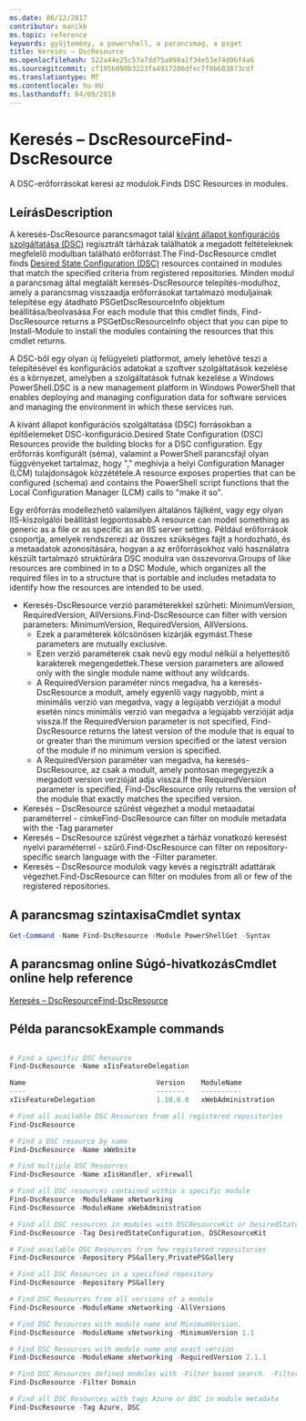 ```yaml
---
ms.date: 06/12/2017
contributor: manikb
ms.topic: reference
keywords: gyűjtemény, a powershell, a parancsmag, a psget
title: Keresés – DscResource
ms.openlocfilehash: 522a44e25c57a7dd75a098a1f34e53e74d96f4a6
ms.sourcegitcommit: cf195b090b3223fa4917206dfec7f0b603873cdf
ms.translationtype: MT
ms.contentlocale: hu-HU
ms.lasthandoff: 04/09/2018
---
```

# <a name="find-dscresource"></a><span data-ttu-id="7b925-103">Keresés – DscResource</span><span class="sxs-lookup"><span data-stu-id="7b925-103">Find-DscResource</span></span>

<span data-ttu-id="7b925-104">A DSC-erőforrásokat keresi az modulok.</span><span class="sxs-lookup"><span data-stu-id="7b925-104">Finds DSC Resources in modules.</span></span>

## <a name="description"></a><span data-ttu-id="7b925-105">Leírás</span><span class="sxs-lookup"><span data-stu-id="7b925-105">Description</span></span>

<span data-ttu-id="7b925-106">A keresés-DscResource parancsmagot talál [kívánt állapot konfigurációs szolgáltatása (DSC)](https://msdn.microsoft.com/PowerShell/dsc/overview) regisztrált tárházak találhatók a megadott feltételeknek megfelelő modulban található erőforrást.</span><span class="sxs-lookup"><span data-stu-id="7b925-106">The Find-DscResource cmdlet finds [Desired State Configuration (DSC)](https://msdn.microsoft.com/PowerShell/dsc/overview) resources contained in modules that match the specified criteria from registered repositories.</span></span>
<span data-ttu-id="7b925-107">Minden modul a parancsmag által megtalált keresés-DscResource telepítés-modulhoz, amely a parancsmag visszaadja erőforrásokat tartalmazó moduljainak telepítése egy átadható PSGetDscResourceInfo objektum beállítása/beolvasása.</span><span class="sxs-lookup"><span data-stu-id="7b925-107">For each module that this cmdlet finds, Find-DscResource returns a PSGetDscResourceInfo object that you can pipe to Install-Module to install the modules containing the resources that this cmdlet returns.</span></span>

<span data-ttu-id="7b925-108">A DSC-ből egy olyan új felügyeleti platformot, amely lehetővé teszi a telepítésével és konfigurációs adatokat a szoftver szolgáltatások kezelése és a környezet, amelyben a szolgáltatások futnak kezelése a Windows PowerShell.</span><span class="sxs-lookup"><span data-stu-id="7b925-108">DSC is a new management platform in Windows PowerShell that enables deploying and managing configuration data for software services and managing the environment in which these services run.</span></span>

<span data-ttu-id="7b925-109">A kívánt állapot konfigurációs szolgáltatása (DSC) forrásokban a építőelemeket DSC-konfiguráció.</span><span class="sxs-lookup"><span data-stu-id="7b925-109">Desired State Configuration (DSC) Resources provide the building blocks for a DSC configuration.</span></span> <span data-ttu-id="7b925-110">Egy erőforrás konfigurált (séma), valamint a PowerShell parancsfájl olyan függvényeket tartalmaz, hogy "," meghívja a helyi Configuration Manager (LCM) tulajdonságok közzététele.</span><span class="sxs-lookup"><span data-stu-id="7b925-110">A resource exposes properties that can be configured (schema) and contains the PowerShell script functions that the Local Configuration Manager (LCM) calls to "make it so".</span></span>

<span data-ttu-id="7b925-111">Egy erőforrás modellezhető valamilyen általános fájlként, vagy egy olyan IIS-kiszolgálói beállítást legpontosabb.</span><span class="sxs-lookup"><span data-stu-id="7b925-111">A resource can model something as generic as a file or as specific as an IIS server setting.</span></span> <span data-ttu-id="7b925-112">Például erőforrások csoportja, amelyek rendszerezi az összes szükséges fájlt a hordozható, és a metaadatok azonosítására, hogyan a az erőforrásokhoz való használatra készült tartalmazó struktúrára DSC modulra van összevonva.</span><span class="sxs-lookup"><span data-stu-id="7b925-112">Groups of like resources are combined in to a DSC Module, which organizes all the required files in to a structure that is portable and includes metadata to identify how the resources are intended to be used.</span></span>

- <span data-ttu-id="7b925-113">Keresés-DscResource verzió paraméterekkel szűrheti: MinimumVersion, RequiredVersion, AllVersions.</span><span class="sxs-lookup"><span data-stu-id="7b925-113">Find-DscResource can filter with version parameters: MinimumVersion, RequiredVersion, AllVersions.</span></span>
  - <span data-ttu-id="7b925-114">Ezek a paraméterek kölcsönösen kizárják egymást.</span><span class="sxs-lookup"><span data-stu-id="7b925-114">These parameters are mutually exclusive.</span></span>
  - <span data-ttu-id="7b925-115">Ezen verzió paraméterek csak nevű egy modul nélkül a helyettesítő karakterek megengedettek.</span><span class="sxs-lookup"><span data-stu-id="7b925-115">These version parameters are allowed only with the single module name without any wildcards.</span></span>
  - <span data-ttu-id="7b925-116">A RequiredVersion paraméter nincs megadva, ha a keresés-DscResource a modult, amely egyenlő vagy nagyobb, mint a minimális verzió van megadva, vagy a legújabb verzióját a modul esetén nincs minimális verzió van megadva a legújabb verzióját adja vissza.</span><span class="sxs-lookup"><span data-stu-id="7b925-116">If the RequiredVersion parameter is not specified, Find-DscResource returns the latest version of the module that is equal to or greater than the minimum version specified or the latest version of the module if no minimum version is specified.</span></span>
  - <span data-ttu-id="7b925-117">A RequiredVersion paraméter van megadva, ha keresés-DscResource, az csak a modult, amely pontosan megegyezik a megadott version verzióját adja vissza.</span><span class="sxs-lookup"><span data-stu-id="7b925-117">If the RequiredVersion parameter is specified, Find-DscResource only returns the version of the module that exactly matches the specified version.</span></span>
- <span data-ttu-id="7b925-118">Keresés – DscResource szűrést végezhet a modul metaadatai paraméterrel - címke</span><span class="sxs-lookup"><span data-stu-id="7b925-118">Find-DscResource can filter on module metadata with the -Tag parameter</span></span>
- <span data-ttu-id="7b925-119">Keresés – DscResource szűrést végezhet a tárház vonatkozó keresést nyelvi paraméterrel - szűrő.</span><span class="sxs-lookup"><span data-stu-id="7b925-119">Find-DscResource can filter on repository-specific search language with the -Filter parameter.</span></span>
- <span data-ttu-id="7b925-120">Keresés – DscResource modulok vagy kevés a regisztrált adattárak végezhet.</span><span class="sxs-lookup"><span data-stu-id="7b925-120">Find-DscResource can filter on modules from all or few of the registered repositories.</span></span>

## <a name="cmdlet-syntax"></a><span data-ttu-id="7b925-121">A parancsmag szintaxisa</span><span class="sxs-lookup"><span data-stu-id="7b925-121">Cmdlet syntax</span></span>
```powershell
Get-Command -Name Find-DscResource -Module PowerShellGet -Syntax
```

## <a name="cmdlet-online-help-reference"></a><span data-ttu-id="7b925-122">A parancsmag online Súgó-hivatkozás</span><span class="sxs-lookup"><span data-stu-id="7b925-122">Cmdlet online help reference</span></span>

[<span data-ttu-id="7b925-123">Keresés – DscResource</span><span class="sxs-lookup"><span data-stu-id="7b925-123">Find-DscResource</span></span>](http://go.microsoft.com/fwlink/?LinkId=517196)

## <a name="example-commands"></a><span data-ttu-id="7b925-124">Példa parancsok</span><span class="sxs-lookup"><span data-stu-id="7b925-124">Example commands</span></span>
```powershell

# Find a specific DSC Resource
Find-DscResource -Name xIisFeatureDelegation

Name                                Version    ModuleName                          Repository
----                                -------    ----------                          ----------
xIisFeatureDelegation               1.10.0.0   xWebAdministration                  PSGallery

# Find all available DSC Resources from all registered repositories
Find-DscResource

# Find a DSC resource by name
Find-DscResource -Name xWebsite

# Find multiple DSC Resources
Find-DscResource -Name xIisHandler, xFirewall

# Find all DSC resources contained within a specific module
Find-DscResource -ModuleName xNetworking
Find-DscResource -ModuleName xWebAdministration

# Find all DSC resources in modules with DSCResourceKit or DesiredStateConfiguration
Find-DscResource -Tag DesiredStateConfiguration, DSCResourceKit

# Find available DSC Resources from few registered repositories
Find-DscResource -Repository PSGallery,PrivatePSGallery

# Find all DSC Resources in a specified repository
Find-DscResource -Repository PSGallery

# Find DSC Resources from all versions of a module
Find-DscResource -ModuleName xNetworking -AllVersions

# Find DSC Resources with module name and MinimumVersion.
Find-DscResource -ModuleName xNetworking -MinimumVersion 1.1

# Find DSC Resources with module name and exact version
Find-DscResource -ModuleName xNetworking -RequiredVersion 2.1.1

# Find DSC Resources defined modules with -Filter based search. -Filter searches in description and module names
Find-DscResource -Filter Domain

# Find all DSC Resources with tags Azure or DSC in module metadata
Find-DscResource -Tag Azure, DSC

```